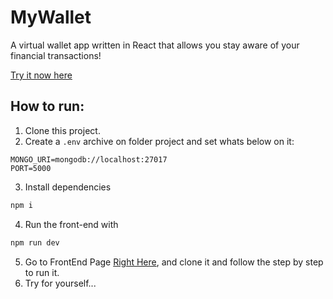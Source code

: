 # MyWallet

A virtual wallet app written in React that allows you stay aware of your financial transactions!

[Try it now here](https://mywallet-chi.vercel.app)

## How to run:

1. Clone this project.
2. Create a `.env` archive on folder project and set whats below on it:
```
MONGO_URI=mongodb://localhost:27017
PORT=5000
```
3. Install dependencies
```bash
npm i
```
4. Run the front-end with
```bash
npm run dev
```
5. Go to FrontEnd Page [Right Here](https://github.com/C137Rodrigolima/MyWallet_FrontEnd), and clone it and follow the step by step to run it.
6. Try for yourself...